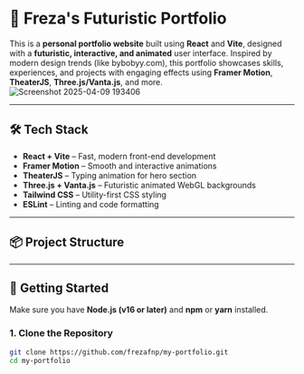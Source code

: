 # 🚀 Freza's Futuristic Portfolio

This is a **personal portfolio website** built using **React** and **Vite**, designed with a **futuristic, interactive, and animated** user interface. Inspired by modern design trends (like bybobyy.com), this portfolio showcases skills, experiences, and projects with engaging effects using **Framer Motion**, **TheaterJS**, **Three.js/Vanta.js**, and more.
![Screenshot 2025-04-09 193406](https://github.com/user-attachments/assets/d68bd257-4e69-4afb-858d-64d3a71d9e5f)

---

## 🛠 Tech Stack

- **React + Vite** – Fast, modern front-end development
- **Framer Motion** – Smooth and interactive animations
- **TheaterJS** – Typing animation for hero section
- **Three.js + Vanta.js** – Futuristic animated WebGL backgrounds
- **Tailwind CSS** – Utility-first CSS styling
- **ESLint** – Linting and code formatting

---

## 📦 Project Structure


---

## 🚀 Getting Started

Make sure you have **Node.js (v16 or later)** and **npm** or **yarn** installed.

### 1. Clone the Repository

```bash
git clone https://github.com/frezafnp/my-portfolio.git
cd my-portfolio
